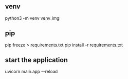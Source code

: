 ## venv
python3 -m venv venv_img

## pip
pip freeze > requirements.txt
pip install -r requirements.txt

## start the application
uvicorn main:app --reload